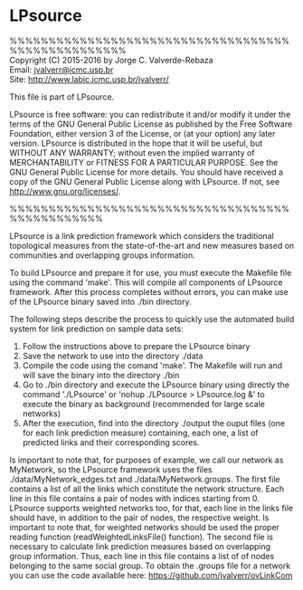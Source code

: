 # LPsource
%%%%%%%%%%%%%%%%%%%%%%%%%%%%%%%%%%%%%%%%%%%%%%%%%%%                                                             
Copyright (C) 2015-2016 by Jorge C. Valverde-Rebaza	                                                                     
Email: jvalverr@icmc.usp.br	                                                                                            
Site: http://www.labic.icmc.usp.br/jvalverr/	

This file is part of LPsource.

LPsource is free software: you can redistribute it and/or modify it under the terms of the GNU General Public License as published by the Free Software Foundation, either version 3 of the License, or (at your option) any later version. LPsource is distributed in the hope that it will be useful, but WITHOUT ANY WARRANTY; without even the implied warranty of MERCHANTABILITY or FITNESS FOR A PARTICULAR PURPOSE. See the GNU General Public License for more details. You should have received a copy of the GNU General Public License along with LPsource. If not, see <http://www.gnu.org/licenses/>.

%%%%%%%%%%%%%%%%%%%%%%%%%%%%%%%%%%%%%%%%%%%%%%%%


LPsource is a link prediction framework which considers the traditional topological measures from the state-of-the-art and 
new measures based on communities and overlapping groups information.

To build LPsource and prepare it for use, you must execute the Makefile file using the command 'make'. This will compile 
all components of LPsource framework. After this process completes without errors, you can make use of the LPsource binary 
saved into ./bin directory.

The following steps describe the process to quickly use the automated build system for link prediction on sample data sets:

1. Follow the instructions above to prepare the LPsource binary
2. Save the network to use into the directory ./data
3. Compile the code using the comand 'make'. The Makefile will run and will save the binary into the directory ./bin
4. Go to ./bin directory and execute the LPsource binary using directly the command './LPsource' or 'nohup ./LPsource > LPsource.log &' to execute the binary as background (recommended for large scale networks)
5. After the execution, find into the directory ./output the ouput files (one for each link prediction measure) containing, each one, a list of predicted links and their corresponding scores.

Is important to note that, for purposes of example, we call our network as MyNetwork, so the LPsource framework uses the files ./data/MyNetwork_edges.txt and ./data/MyNetwork.groups. The first file contains a list of all the links which constitute the network structure. Each line in this file contains a pair of nodes with indices starting from 0. LPsource supports weighted networks too, for that, each line in the links file should have, in addition to the pair of nodes, the respective weight. Is important to note that, for weighted networks should be used the proper reading function (readWeightedLinksFile() function).  The second file is necessary to calculate link prediction measures based on overlapping group information. Thus, each line in this file contains a list of of nodes belonging to the same social group. To obtain the .groups file for a network you can use the code available here: https://github.com/jvalverr/ovLinkCom 

